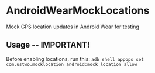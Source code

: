 # AndroidWearMockLocations
Mock GPS location updates in Android Wear for testing

## Usage -- IMPORTANT!
Before enabling locations, run this:
`adb shell appops set com.ustwo.mocklocation android:mock_location allow`
